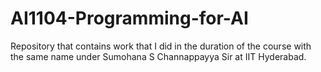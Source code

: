 # AI1104-Programming-for-AI

Repository that contains work that I did in the duration of the course with the same name under Sumohana S Channappayya Sir at IIT Hyderabad. 

